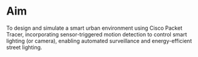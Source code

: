 # Aim

To design and simulate a smart urban environment using Cisco Packet Tracer, incorporating sensor-triggered motion detection to control smart lighting (or camera), enabling automated surveillance and energy-efficient street lighting.
